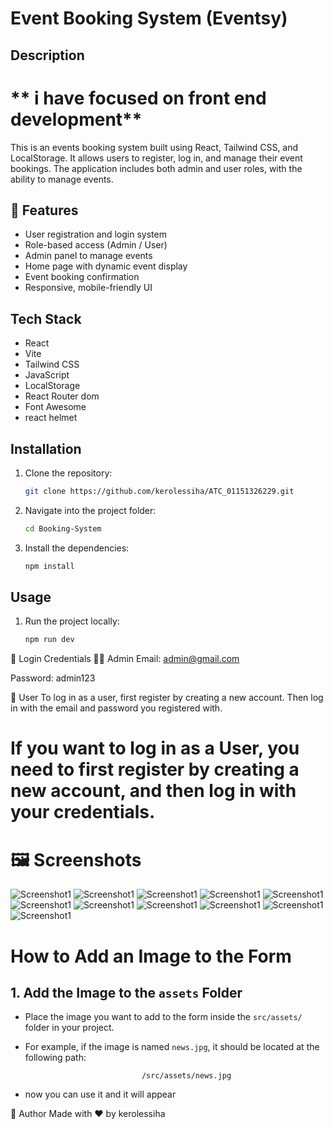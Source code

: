 # Event Booking System (Eventsy)

## Description

# ** i have focused on front end development**

This is an events booking system built using React, Tailwind CSS, and LocalStorage. It allows users to register, log in, and manage their event bookings. The application includes both admin and user roles, with the ability to manage events.

## 🎯 Features

- User registration and login system
- Role-based access (Admin / User)
- Admin panel to manage events
- Home page with dynamic event display
- Event booking confirmation
- Responsive, mobile-friendly UI

## Tech Stack

- React
- Vite
- Tailwind CSS
- JavaScript
- LocalStorage
- React Router dom
- Font Awesome
- react helmet

## Installation

1. Clone the repository:
   ```bash
   git clone https://github.com/kerolessiha/ATC_01151326229.git
   ```
2. Navigate into the project folder:
   ```bash
   cd Booking-System
   ```
3. Install the dependencies:
   ```bash
   npm install
   ```

## Usage

1. Run the project locally:

   ```bash
   npm run dev
   ```

🔐 Login Credentials
👨‍💼 Admin
Email: admin@gmail.com

Password: admin123

👤 User
To log in as a user, first register by creating a new account. Then log in with the email and password you registered with.

# If you want to log in as a User, you need to first register by creating a new account, and then log in with your credentials.

# 🖼 Screenshots

![Screenshot1](/src/assets/screenshoots/Register%20page.png)
![Screenshot1](/src/assets/screenshoots/Login%20page.png)
![Screenshot1](/src/assets/screenshoots/Home%20page%201.png)
![Screenshot1](/src/assets/screenshoots/Home%20page%202.png)
![Screenshot1](/src/assets/screenshoots/Home%20page%203.png)
![Screenshot1](/src/assets/screenshoots/Events%20page%201.png)
![Screenshot1](/src/assets/screenshoots/Events%20page%202.png)
![Screenshot1](/src/assets/screenshoots/Admin%20page%201.png)
![Screenshot1](/src/assets/screenshoots/admin%20page%202.png)
![Screenshot1](/src/assets/screenshoots/congratulations%20page.png)
![Screenshot1](/src/assets/screenshoots/not%20found%20page.png)

# How to Add an Image to the Form

## 1. Add the Image to the `assets` Folder

- Place the image you want to add to the form inside the `src/assets/` folder in your project.
- For example, if the image is named `news.jpg`, it should be located at the following path:

                                /src/assets/news.jpg

- now you can use it and it will appear

🙌 Author
Made with ❤️ by kerolessiha
